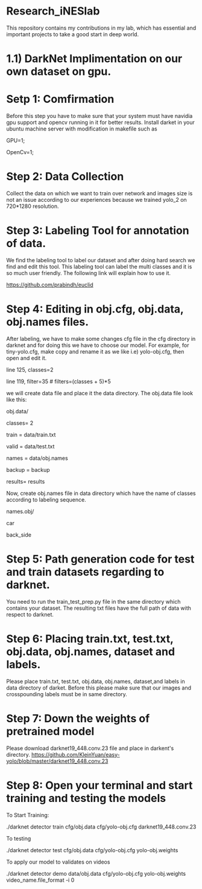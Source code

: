 # Research_iNESlab
This repository contains my contributions in my lab, which has essential and important projects to take a good start in deep world.
# 1.1) DarkNet Implimentation on our own dataset on gpu.
# Setp 1: Comfirmation
Before this step you have to make sure that your system must have navidia gpu support and opencv running in it for better results.
Install darket in your ubuntu machine server with modification in makefile such as

GPU=1;

OpenCv=1;
# Step 2: Data Collection
Collect the data on which we want to train over network and images size is not an issue according to our experiences because we trained yolo_2 on 720*1280 resolution.
# Step 3: Labeling Tool for annotation of data.
We find the labeling tool to label our dataset and after doing hard search we find and edit this tool. This labeling tool can label the multi classes and it is so much user friendly. The following link will explain how to use it.

https://github.com/prabindh/euclid 
# Step 4: Editing in obj.cfg, obj.data, obj.names files.
After labeling, we have to make some changes cfg file in the cfg directory in darknet and for doing this we have to choose our model. For example, for tiny-yolo.cfg, make copy and rename it as we like i.e) yolo-obj.cfg, then open and edit it.

line 125, classes=2

line 119, filter=35     # filters=(classes + 5)*5

we will create data file and place it the data directory. The obj.data file look like this:   

obj.data/

classes= 2

train  = data/train.txt

valid  = data/test.txt

names = data/obj.names

backup = backup

results= results

Now, create obj.names file in data directory which have the name of classes according to labeling sequence.

names.obj/

car

back_side
# Step 5: Path generation code for test and train datasets regarding to darknet.
You need to run the train_test_prep.py file in the same directory which contains your dataset.
The resulting txt files have the full path of data with respect to darknet.
# Step 6: Placing train.txt, test.txt, obj.data, obj.names, dataset and labels.
Please place train.txt, test.txt, obj.data, obj.names, dataset,and labels in data directory of darket.
Before this please make sure that our images and crosspounding labels must be in same directory.
# Step 7: Down the weights of pretrained model
Please download darknet19_448.conv.23 file and place in darkent's directory.
https://github.com/KleinYuan/easy-yolo/blob/master/darknet19_448.conv.23
# Step 8: Open your terminal and start training and testing the models
To Start Training:

./darknet detector train cfg/obj.data cfg/yolo-obj.cfg darknet19_448.conv.23

To testing

./darknet detector test cfg/obj.data cfg/yolo-obj.cfg yolo-obj.weights

To apply our model to validates on videos

./darknet detector demo data/obj.data cfg/yolo-obj.cfg yolo-obj.weights video_name.file_format -i 0
